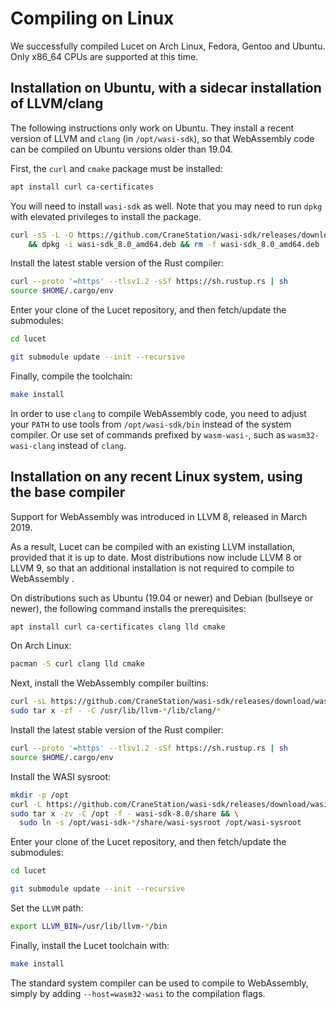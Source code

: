 # Compiling on Linux

We successfully compiled Lucet on Arch Linux, Fedora, Gentoo and Ubuntu. Only x86_64 CPUs are
supported at this time.

## Installation on Ubuntu, with a sidecar installation of LLVM/clang

The following instructions only work on Ubuntu. They install a recent version of LLVM and `clang`
(in `/opt/wasi-sdk`), so that WebAssembly code can be compiled on Ubuntu versions older than 19.04.

First, the `curl` and `cmake` package must be installed:

```sh
apt install curl ca-certificates
```

You will need to install `wasi-sdk` as well. Note that you may need to run `dpkg` with elevated
privileges to install the package.

```sh
curl -sS -L -O https://github.com/CraneStation/wasi-sdk/releases/download/wasi-sdk-8/wasi-sdk_8.0_amd64.deb \
    && dpkg -i wasi-sdk_8.0_amd64.deb && rm -f wasi-sdk_8.0_amd64.deb
```

Install the latest stable version of the Rust compiler:

```sh
curl --proto '=https' --tlsv1.2 -sSf https://sh.rustup.rs | sh
source $HOME/.cargo/env
```

Enter your clone of the Lucet repository, and then fetch/update the submodules:

```sh
cd lucet

git submodule update --init --recursive
```

Finally, compile the toolchain:

```sh
make install
```

In order to use `clang` to compile WebAssembly code, you need to adjust your `PATH` to use tools
from `/opt/wasi-sdk/bin` instead of the system compiler. Or use set of commands prefixed by
`wasm-wasi-`, such as `wasm32-wasi-clang` instead of `clang`.

## Installation on any recent Linux system, using the base compiler

Support for WebAssembly was introduced in LLVM 8, released in March 2019.

As a result, Lucet can be compiled with an existing LLVM installation, provided that it is up to
date. Most distributions now include LLVM 8 or LLVM 9, so that an additional installation is not
required to compile to WebAssembly .

On distributions such as Ubuntu (19.04 or newer) and Debian (bullseye or newer), the following
command installs the prerequisites:

```sh
apt install curl ca-certificates clang lld cmake
```

On Arch Linux:

```sh
pacman -S curl clang lld cmake
```

Next, install the WebAssembly compiler builtins:

```sh
curl -sL https://github.com/CraneStation/wasi-sdk/releases/download/wasi-sdk-8/libclang_rt.builtins-wasm32-wasi-8.0.tar.gz | \
sudo tar x -zf - -C /usr/lib/llvm-*/lib/clang/*
```

Install the latest stable version of the Rust compiler:

```sh
curl --proto '=https' --tlsv1.2 -sSf https://sh.rustup.rs | sh
source $HOME/.cargo/env
```

Install the WASI sysroot:

```sh
mkdir -p /opt
curl -L https://github.com/CraneStation/wasi-sdk/releases/download/wasi-sdk-8/wasi-sdk-8.0-linux.tar.gz | \
sudo tar x -zv -C /opt -f - wasi-sdk-8.0/share && \
  sudo ln -s /opt/wasi-sdk-*/share/wasi-sysroot /opt/wasi-sysroot
```

Enter your clone of the Lucet repository, and then fetch/update the submodules:

```sh
cd lucet

git submodule update --init --recursive
```

Set the `LLVM` path:

```sh
export LLVM_BIN=/usr/lib/llvm-*/bin
```

Finally, install the Lucet toolchain with:

```sh
make install
```

The standard system compiler can be used to compile to WebAssembly, simply by adding
`--host=wasm32-wasi` to the compilation flags.
